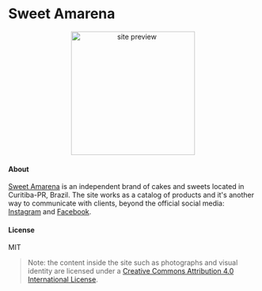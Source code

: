 # Sweet Amarena

<p align="center">
<img alt="site preview" width="250px"  src="img/site_preview_gif.gif">
</p>

#### About
[Sweet Amarena](https://gidff.github.io/sweetamarena) is an independent brand of cakes and sweets located in Curitiba-PR, Brazil. The site works as a catalog of products and it's another way to communicate with clients, beyond the official social media: [Instagram](https://www.instagram.com/sweetamarena) and [Facebook](https://www.facebook.com/sweetamarena).

####  License
MIT
> Note: the content inside the site such as photographs and visual identity are licensed under a [Creative Commons Attribution 4.0 International License](http://creativecommons.org/licenses/by/4.0/).


